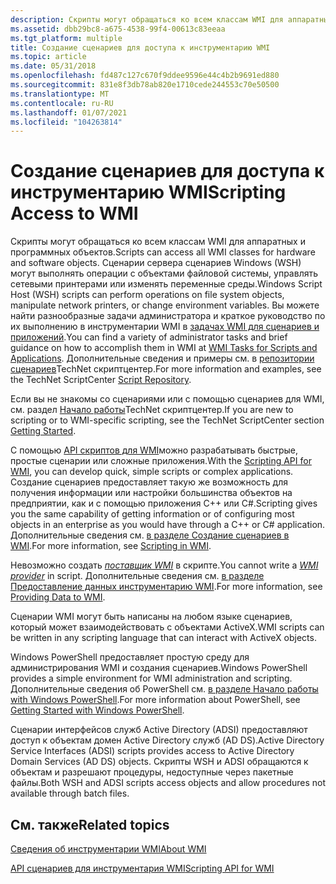 ```yaml
---
description: Скрипты могут обращаться ко всем классам WMI для аппаратных и программных объектов.
ms.assetid: dbb29bc8-a675-4538-99f4-00613c83eeaa
ms.tgt_platform: multiple
title: Создание сценариев для доступа к инструментарию WMI
ms.topic: article
ms.date: 05/31/2018
ms.openlocfilehash: fd487c127c670f9ddee9596e44c4b2b9691ed880
ms.sourcegitcommit: 831e8f3db78ab820e1710cede244553c70e50500
ms.translationtype: MT
ms.contentlocale: ru-RU
ms.lasthandoff: 01/07/2021
ms.locfileid: "104263814"
---
```

# <a name="scripting-access-to-wmi"></a><span data-ttu-id="36d39-103">Создание сценариев для доступа к инструментарию WMI</span><span class="sxs-lookup"><span data-stu-id="36d39-103">Scripting Access to WMI</span></span>

<span data-ttu-id="36d39-104">Скрипты могут обращаться ко всем классам WMI для аппаратных и программных объектов.</span><span class="sxs-lookup"><span data-stu-id="36d39-104">Scripts can access all WMI classes for hardware and software objects.</span></span> <span data-ttu-id="36d39-105">Сценарии сервера сценариев Windows (WSH) могут выполнять операции с объектами файловой системы, управлять сетевыми принтерами или изменять переменные среды.</span><span class="sxs-lookup"><span data-stu-id="36d39-105">Windows Script Host (WSH) scripts can perform operations on file system objects, manipulate network printers, or change environment variables.</span></span> <span data-ttu-id="36d39-106">Вы можете найти разнообразные задачи администратора и краткое руководство по их выполнению в инструментарии WMI в [задачах WMI для сценариев и приложений](wmi-tasks-for-scripts-and-applications.md).</span><span class="sxs-lookup"><span data-stu-id="36d39-106">You can find a variety of administrator tasks and brief guidance on how to accomplish them in WMI at [WMI Tasks for Scripts and Applications](wmi-tasks-for-scripts-and-applications.md).</span></span> <span data-ttu-id="36d39-107">Дополнительные сведения и примеры см. в [репозитории сценариев](https://www.microsoft.com/technet/scriptcenter/scripts/default.mspx)TechNet скриптцентер.</span><span class="sxs-lookup"><span data-stu-id="36d39-107">For more information and examples, see the TechNet ScriptCenter [Script Repository](https://www.microsoft.com/technet/scriptcenter/scripts/default.mspx).</span></span>

<span data-ttu-id="36d39-108">Если вы не знакомы со сценариями или с помощью сценариев для WMI, см. раздел [Начало работы](https://www.microsoft.com/technet/scriptcenter/hubs/start.mspx)TechNet скриптцентер.</span><span class="sxs-lookup"><span data-stu-id="36d39-108">If you are new to scripting or to WMI-specific scripting, see the TechNet ScriptCenter section [Getting Started](https://www.microsoft.com/technet/scriptcenter/hubs/start.mspx).</span></span>

<span data-ttu-id="36d39-109">С помощью [API скриптов для WMI](scripting-api-for-wmi.md)можно разрабатывать быстрые, простые сценарии или сложные приложения.</span><span class="sxs-lookup"><span data-stu-id="36d39-109">With the [Scripting API for WMI](scripting-api-for-wmi.md), you can develop quick, simple scripts or complex applications.</span></span> <span data-ttu-id="36d39-110">Создание сценариев предоставляет такую же возможность для получения информации или настройки большинства объектов на предприятии, как и с помощью приложения C++ или C#.</span><span class="sxs-lookup"><span data-stu-id="36d39-110">Scripting gives you the same capability of getting information or of configuring most objects in an enterprise as you would have through a C++ or C# application.</span></span> <span data-ttu-id="36d39-111">Дополнительные сведения см. [в разделе Создание сценариев в WMI](/windows/desktop/WmiSdk/creating-a-wmi-script).</span><span class="sxs-lookup"><span data-stu-id="36d39-111">For more information, see [Scripting in WMI](/windows/desktop/WmiSdk/creating-a-wmi-script).</span></span>

<span data-ttu-id="36d39-112">Невозможно создать [*поставщик WMI*](gloss-p.md) в скрипте.</span><span class="sxs-lookup"><span data-stu-id="36d39-112">You cannot write a [*WMI provider*](gloss-p.md) in script.</span></span> <span data-ttu-id="36d39-113">Дополнительные сведения см. [в разделе Предоставление данных инструментарию WMI](providing-data-to-wmi.md).</span><span class="sxs-lookup"><span data-stu-id="36d39-113">For more information, see [Providing Data to WMI](providing-data-to-wmi.md).</span></span>

<span data-ttu-id="36d39-114">Сценарии WMI могут быть написаны на любом языке сценариев, который может взаимодействовать с объектами ActiveX.</span><span class="sxs-lookup"><span data-stu-id="36d39-114">WMI scripts can be written in any scripting language that can interact with ActiveX objects.</span></span>

<span data-ttu-id="36d39-115">Windows PowerShell предоставляет простую среду для администрирования WMI и создания сценариев.</span><span class="sxs-lookup"><span data-stu-id="36d39-115">Windows PowerShell provides a simple environment for WMI administration and scripting.</span></span> <span data-ttu-id="36d39-116">Дополнительные сведения об PowerShell см. [в разделе Начало работы with Windows PowerShell](/powershell/scripting/getting-started/getting-started-with-windows-powershell?view=powershell-7&preserve-view=true).</span><span class="sxs-lookup"><span data-stu-id="36d39-116">For more information about PowerShell, see [Getting Started with Windows PowerShell](/powershell/scripting/getting-started/getting-started-with-windows-powershell?view=powershell-7&preserve-view=true).</span></span>

<span data-ttu-id="36d39-117">Сценарии интерфейсов служб Active Directory (ADSI) предоставляют доступ к объектам домен Active Directory служб (AD DS).</span><span class="sxs-lookup"><span data-stu-id="36d39-117">Active Directory Service Interfaces (ADSI) scripts provides access to Active Directory Domain Services (AD DS) objects.</span></span> <span data-ttu-id="36d39-118">Скрипты WSH и ADSI обращаются к объектам и разрешают процедуры, недоступные через пакетные файлы.</span><span class="sxs-lookup"><span data-stu-id="36d39-118">Both WSH and ADSI scripts access objects and allow procedures not available through batch files.</span></span>

## <a name="related-topics"></a><span data-ttu-id="36d39-119">См. также</span><span class="sxs-lookup"><span data-stu-id="36d39-119">Related topics</span></span>

<dl> <dt>

[<span data-ttu-id="36d39-120">Сведения об инструментарии WMI</span><span class="sxs-lookup"><span data-stu-id="36d39-120">About WMI</span></span>](about-wmi.md)
</dt> <dt>

[<span data-ttu-id="36d39-121">API сценариев для инструментария WMI</span><span class="sxs-lookup"><span data-stu-id="36d39-121">Scripting API for WMI</span></span>](scripting-api-for-wmi.md)
</dt> </dl>

 

 
